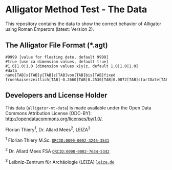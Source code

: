 # Alligator Method Test - The Data

This repository contains the data to show the correct behavior of Alligator using Roman Emperors (latest: Version 2).

## The Alligator File Format (\*.agt)

    #9999 [value for floating date, default 9999]
    #true [use ca dimension values, default true]
    #1.0|1.0|1.0 [dimension values x|y|z, default 1.0|1.0|1.0]
    #data
    name[TAB]x[TAB]y[TAB]z[TAB]von[TAB]bis[TAB]fixed
    fruehkaiserzeitlich[TAB]-0.2660[TAB]0.2530[TAB]0.0072[TAB]startDate[TAB]endDate[TAB]fixed/floating

## Developers and License Holder

This data (`alligator-mt-data`) is made available under the Open Data Commons Attribution License (ODC-BY): <http://opendatacommons.org/licenses/by/1.0/>.

Florian Thiery<sup>1</sup>, Dr. Allard Mees<sup>2</sup>, LEIZA<sup>3</sup>

<sup>1</sup> Florian Thiery M.Sc. [`ORCID:0000-0002-3246-3531`](http://orcid.org/0000-0002-3246-3531)

<sup>2</sup> Dr. Allard Mees FSA [`ORCID:0000-0002-7634-5342`](http://orcid.org/0000-0002-7634-5342)

<sup>3</sup> Leibniz-Zentrum für Archäologie (LEIZA) [`leiza.de`](http://leiza.de/)
